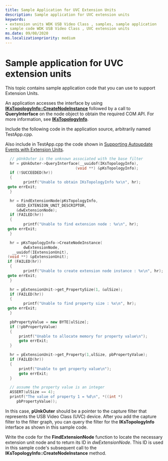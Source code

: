 ```yaml
---
title: Sample Application for UVC Extension Units
description: Sample application for UVC extension units
keywords:
- extension units WDK USB Video Class , samples, sample application
- sample code WDK USB Video Class , UVC extension units
ms.date: 09/08/2020
ms.localizationpriority: medium
---
```


# Sample application for UVC extension units

This topic contains sample application code that you can use to support Extension Units.

An application accesses the interface by using [**IKsTopologyInfo::CreateNodeInstance**](/previous-versions/ms785846(v=vs.85)) followed by a call to **QueryInterface** on the node object to obtain the required COM API. For more information, see [**IKsTopologyInfo**](/previous-versions/ms785854(v=vs.85)).

Include the following code in the application source, arbitrarily named TestApp.cpp.

Also include in TestApp.cpp the code shown in [Supporting Autoupdate Events with Extension Units](supporting-autoupdate-events-with-extension-units.md).

```cpp
  // pUnkOuter is the unknown associated with the base filter
  hr = pUnkOuter->QueryInterface(__uuidof(IKsTopologyInfo),
                               (void **) &pKsTopologyInfo);
  if (!SUCCEEDED(hr))
  {
        printf("Unable to obtain IKsTopologyInfo %x\n", hr);
 goto errExit;
  }

  hr = FindExtensionNode(pKsTopologyInfo,
     GUID_EXTENSION_UNIT_DESCRIPTOR,
     &dwExtensionNode);
  if (FAILED(hr))
  {
        printf("Unable to find extension node : %x\n", hr);
 goto errExit;
  }

  hr = pKsTopologyInfo->CreateNodeInstance(
        dwExtensionNode,
   __uuidof(IExtensionUnit),
 (void **) &pExtensionUnit);
 if (FAILED(hr))
  {
        printf("Unable to create extension node instance : %x\n", hr);
 goto errExit;
  }

  hr = pExtensionUnit->get_PropertySize(1, &ulSize);
  if (FAILED(hr))
  {
        printf("Unable to find property size : %x\n", hr);
 goto errExit;
  }

  pbPropertyValue = new BYTE[ulSize];
  if (!pbPropertyValue)
  {
      printf("Unable to allocate memory for property value\n");
      goto errExit;
  }

  hr = pExtensionUnit->get_Property(1,ulSize, pbPropertyValue);
  if (FAILED(hr))
  {
      printf("Unable to get property value\n");
      goto errExit;
  }

  // assume the property value is an integer
  ASSERT(ulSize == 4);
  printf("The value of property 1 = %d\n", *((int *)
     pbPropertyValue));
```

In this case, **pUnkOuter** should be a pointer to the capture filter that represents the USB Video Class (UVC) device. After you add the capture filter to the filter graph, you can query the filter for the **IKsTopologyInfo** interface as shown in this sample code.

Write the code for the **FindExtensionNode** function to locate the necessary extension unit node and to return its ID in *dwExtensionNode*. This ID is used in this sample code's subsequent call to the **IKsTopologyInfo::CreateNodeInstance** method.
